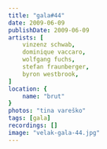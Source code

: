```yaml
---
title: "gala#44"
date: 2009-06-09
publishDate: 2009-06-09
artists: [
    vinzenz schwab,
    dominique vaccaro,
    wolfgang fuchs,
    stefan fraunberger,
    byron westbrook,
]
location: {
    name: "brut"
}
photos: "tina vareško"
tags: [gala]
recordings: []
image: "velak-gala-44.jpg"
---
```

